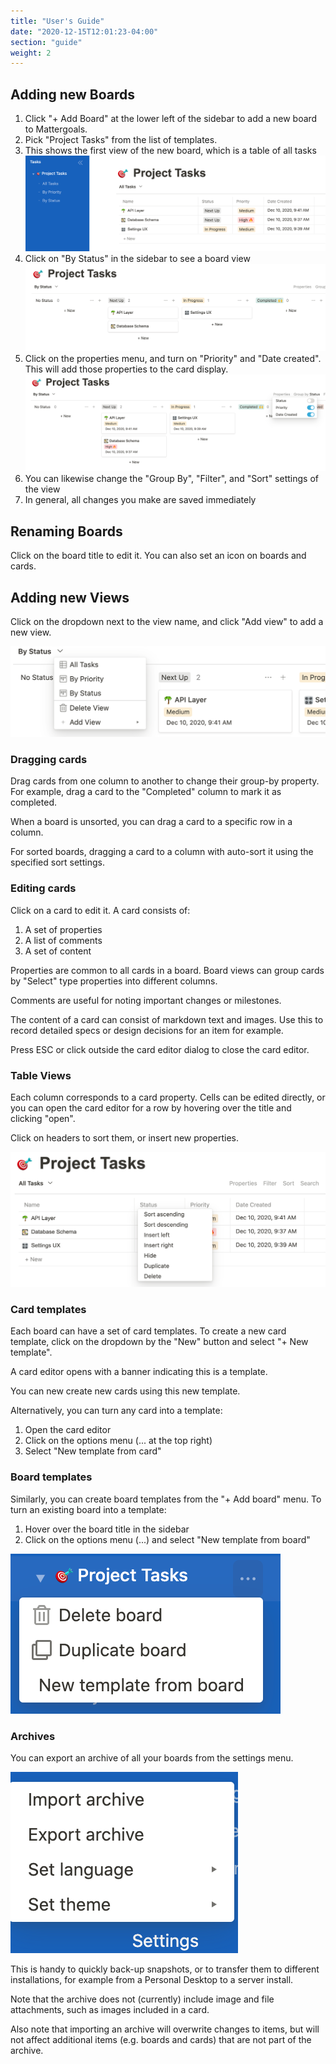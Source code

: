 ```yaml
---
title: "User's Guide"
date: "2020-12-15T12:01:23-04:00"
section: "guide"
weight: 2
---
```


## Adding new Boards

1. Click "+ Add Board" at the lower left of the sidebar to add a new board to Mattergoals.
2. Pick "Project Tasks" from the list of templates.
3. This shows the first view of the new board, which is a table of all tasks
![image](./all%20tasks.png)
4. Click on "By Status" in the sidebar to see a board view
![image](./by%20status.png)
5. Click on the properties menu, and turn on "Priority" and "Date created". This will add those properties to the card display.
![image](./by%20status%20properties.png)
6. You can likewise change the "Group By", "Filter", and "Sort" settings of the view
7. In general, all changes you make are saved immediately

## Renaming Boards

Click on the board title to edit it. You can also set an icon on boards and cards.

## Adding new Views

Click on the dropdown next to the view name, and click "Add view" to add a new view.

![image](./add%20view.png)

### Dragging cards

Drag cards from one column to another to change their group-by property. For example, drag a card to the "Completed" column to mark it as completed.

When a board is unsorted, you can drag a card to a specific row in a column.

For sorted boards, dragging a card to a column with auto-sort it using the specified sort settings.

### Editing cards

Click on a card to edit it. A card consists of:
1. A set of properties
2. A list of comments
3. A set of content

Properties are common to all cards in a board. Board views can group cards by "Select" type properties into different columns.

Comments are useful for noting important changes or milestones.

The content of a card can consist of markdown text and images. Use this to record detailed specs or design decisions for an item for example.

Press ESC or click outside the card editor dialog to close the card editor.

### Table Views

Each column corresponds to a card property. Cells can be edited directly, or you can open the card editor for a row by hovering over the title and clicking "open".

Click on headers to sort them, or insert new properties.

![image](./table%20header%20menu.png)

### Card templates

Each board can have a set of card templates. To create a new card template, click on the dropdown by the "New" button and select "+ New template".

A card editor opens with a banner indicating this is a template.

You can new create new cards using this new template.

Alternatively, you can turn any card into a template:
1. Open the card editor
2. Click on the options menu (... at the top right)
3. Select "New template from card"

### Board templates

Similarly, you can create board templates from the "+ Add board" menu. To turn an existing board into a template:
1. Hover over the board title in the sidebar
2. Click on the options menu (...) and select "New template from board"

![image](./board%20sidebar%20menu.png)

### Archives

You can export an archive of all your boards from the settings menu.

![image](./settings%20menu.png)

This is handy to quickly back-up snapshots, or to transfer them to different installations, for example from a Personal Desktop to a server install.

Note that the archive does not (currently) include image and file attachments, such as images included in a card.

Also note that importing an archive will overwrite changes to items, but will not affect additional items (e.g. boards and cards) that are not part of the archive.